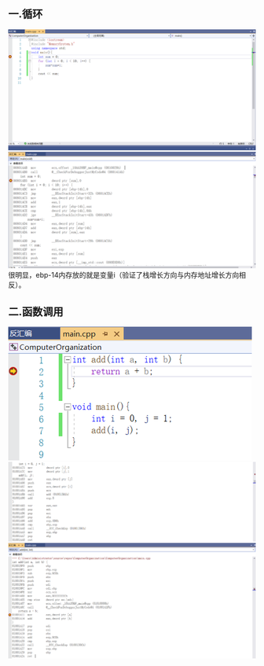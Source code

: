 ## 一.循环
![源代码图片](https://github.com/2971892662/CS_Experiment/blob/main/%E6%BA%90%E5%9B%BE%E7%89%87/%E6%BA%90%E4%BB%A3%E7%A0%81.png)<br/>
![汇编代码图片](https://github.com/2971892662/CS_Experiment/blob/main/%E6%BA%90%E5%9B%BE%E7%89%87/%E5%8F%8D%E6%B1%87%E7%BC%96%E4%BB%A3%E7%A0%81.png)<br/>
很明显，ebp-14内存放的就是变量i（验证了栈增长方向与内存地址增长方向相反）。<br/>
## 二.函数调用
![main代码图片](https://github.com/2971892662/CS_Experiment/blob/main/%E6%BA%90%E5%9B%BE%E7%89%87/main%E6%BA%90%E4%BB%A3%E7%A0%81.png)<br/>
![汇编代码图片](https://github.com/2971892662/CS_Experiment/blob/main/%E6%BA%90%E5%9B%BE%E7%89%87/main%E5%8F%8D%E6%B1%87%E7%BC%96.png)<br/>
![汇编代码图片](https://github.com/2971892662/CS_Experiment/blob/main/%E6%BA%90%E5%9B%BE%E7%89%87/add%E5%87%BD%E6%95%B0%E5%8F%8D%E6%B1%87%E7%BC%96.png)<br/>

